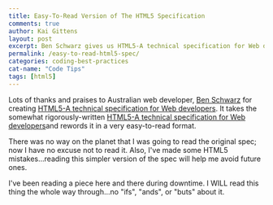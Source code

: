 ```yaml
---
title: Easy-To-Read Version of The HTML5 Specification
comments: true
author: Kai Gittens
layout: post
excerpt: Ben Schwarz gives us HTML5-A technical specification for Web developers, translating WHATWG's HTML5 arduous spec into layman's terms
permalink: /easy-to-read-html5-spec/
categories: coding-best-practices
cat-name: "Code Tips"
tags: [html5]
---
```

Lots of thanks and praises to Australian web developer, [Ben Schwarz][1] for creating [HTML5-A technical specification for Web developers][2]. It takes the somewhat rigorously-written [HTML5-A technical specification for Web developers][3]and rewords it in a very easy-to-read format.



There was no way on the planet that I was going to read the original spec; now I have no excuse not to read it.  Also, I've made some HTML5 mistakes...reading this simpler version of the spec will help me avoid future ones.

I've been reading a piece here and there during downtime.  I WILL read this thing the whole way through...no "ifs", "ands", or "buts" about it.

 [1]: http://twitter.com/benschwarz
 [2]: http://developers.whatwg.org/
 [3]: http://www.whatwg.org/specs/web-apps/current-work/multipage/